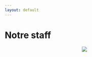 ```yaml
---
layout: default
---
```


# Notre staff


<div align="center"><img src="https://rtfm.re/pictures/profiles/3.jpg#huge"></div>


